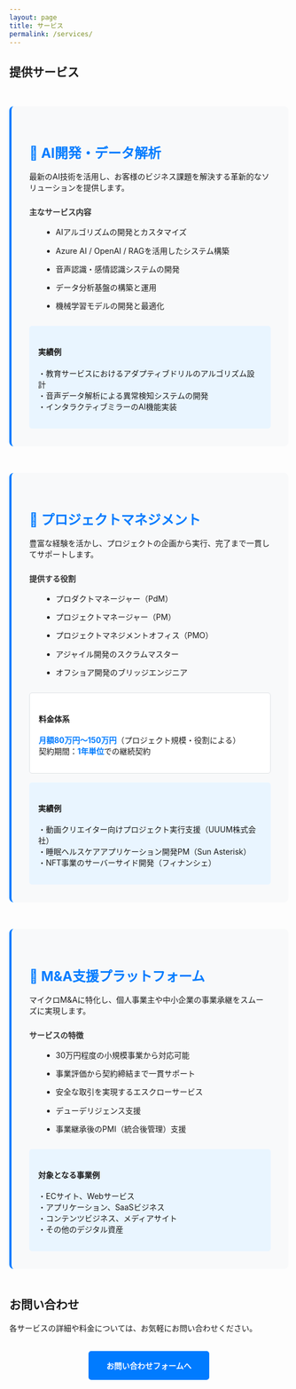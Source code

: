 ```yaml
---
layout: page
title: サービス
permalink: /services/
---
```


## 提供サービス

<style>
.service-detail {
  margin: 3rem 0;
  padding: 2rem;
  background-color: #f8f9fa;
  border-radius: 8px;
  border-left: 4px solid #007bff;
}

.service-detail h3 {
  color: #007bff;
  margin-bottom: 1rem;
  font-size: 1.5rem;
}

.service-features {
  margin: 1.5rem 0;
}

.service-features h4 {
  color: #333;
  margin-bottom: 0.5rem;
}

.service-features ul {
  margin-left: 1.5rem;
  line-height: 1.8;
}

.service-features li {
  margin-bottom: 0.5rem;
}

.price-info {
  background-color: white;
  padding: 1rem;
  border-radius: 5px;
  margin-top: 1rem;
  border: 1px solid #dee2e6;
}

.price-info strong {
  color: #007bff;
}

.case-study {
  background-color: #e9f5ff;
  padding: 1rem;
  border-radius: 5px;
  margin-top: 1rem;
}
</style>

<div class="service-detail">
  <h3>🤖 AI開発・データ解析</h3>
  <p>最新のAI技術を活用し、お客様のビジネス課題を解決する革新的なソリューションを提供します。</p>
  
  <div class="service-features">
    <h4>主なサービス内容</h4>
    <ul>
      <li>AIアルゴリズムの開発とカスタマイズ</li>
      <li>Azure AI / OpenAI / RAGを活用したシステム構築</li>
      <li>音声認識・感情認識システムの開発</li>
      <li>データ分析基盤の構築と運用</li>
      <li>機械学習モデルの開発と最適化</li>
    </ul>
  </div>
  
  <div class="case-study">
    <h4>実績例</h4>
    <p>・教育サービスにおけるアダプティブドリルのアルゴリズム設計<br>
    ・音声データ解析による異常検知システムの開発<br>
    ・インタラクティブミラーのAI機能実装</p>
  </div>
</div>

<div class="service-detail">
  <h3>💼 プロジェクトマネジメント</h3>
  <p>豊富な経験を活かし、プロジェクトの企画から実行、完了まで一貫してサポートします。</p>
  
  <div class="service-features">
    <h4>提供する役割</h4>
    <ul>
      <li>プロダクトマネージャー（PdM）</li>
      <li>プロジェクトマネージャー（PM）</li>
      <li>プロジェクトマネジメントオフィス（PMO）</li>
      <li>アジャイル開発のスクラムマスター</li>
      <li>オフショア開発のブリッジエンジニア</li>
    </ul>
  </div>
  
  <div class="price-info">
    <h4>料金体系</h4>
    <p><strong>月額80万円～150万円</strong>（プロジェクト規模・役割による）<br>
    契約期間：<strong>1年単位</strong>での継続契約</p>
  </div>
  
  <div class="case-study">
    <h4>実績例</h4>
    <p>・動画クリエイター向けプロジェクト実行支援（UUUM株式会社）<br>
    ・睡眠ヘルスケアアプリケーション開発PM（Sun Asterisk）<br>
    ・NFT事業のサーバーサイド開発（フィナンシェ）</p>
  </div>
</div>

<div class="service-detail">
  <h3>🤝 M&A支援プラットフォーム</h3>
  <p>マイクロM&Aに特化し、個人事業主や中小企業の事業承継をスムーズに実現します。</p>
  
  <div class="service-features">
    <h4>サービスの特徴</h4>
    <ul>
      <li>30万円程度の小規模事業から対応可能</li>
      <li>事業評価から契約締結まで一貫サポート</li>
      <li>安全な取引を実現するエスクローサービス</li>
      <li>デューデリジェンス支援</li>
      <li>事業継承後のPMI（統合後管理）支援</li>
    </ul>
  </div>
  
  <div class="case-study">
    <h4>対象となる事業例</h4>
    <p>・ECサイト、Webサービス<br>
    ・アプリケーション、SaaSビジネス<br>
    ・コンテンツビジネス、メディアサイト<br>
    ・その他のデジタル資産</p>
  </div>
</div>


## お問い合わせ

各サービスの詳細や料金については、お気軽にお問い合わせください。

<div style="text-align: center; margin: 2rem 0;">
  <a href="/menu/contact.html" style="display: inline-block; padding: 1rem 2rem; background-color: #007bff; color: white; text-decoration: none; border-radius: 5px; font-weight: bold;">お問い合わせフォームへ</a>
</div> 